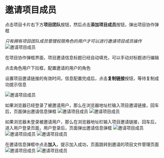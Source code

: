 # 邀请项目成员
点击项目卡片右下方**项目团队**按钮，然后点击**添加项目成员**按钮，弹出项目协作弹框

*只有拥有项目团队成员管理权限角色的用户才可以进行邀请项目成员操作*
![邀请项目成员](/pic/projectmanagement/invitemembers/invitemembers1.jpg)

在项目协作弹框界面，项目邀请信息标题已经自动填充，可以手动对标题进行编辑

点击角色用户下拉框，配置邀请的用户的角色

设置项目邀请链接的有效时间，信息配置完成后，点击**复制链接**按钮，等待复制成功提示信息

![邀请项目成员](/pic/projectmanagement/invitemembers/invitemembers2.jpg)


如果浏览器已经登录了被邀请用户，那么在浏览器地址栏输入项目邀请链接，回车后，页面弹出邀请信息弹框
![邀请项目成员](/pic/projectmanagement/invitemembers/invitemembers4.jpg)
![邀请项目成员](/pic/projectmanagement/invitemembers/invitemembers3.jpg)



如果浏览器未登录被邀请用户，那么在浏览器地址栏输入项目邀请链接，回车后，进入用户登录页面，用户登录后，页面弹出邀请信息弹框
![邀请项目成员](/pic/projectmanagement/invitemembers/invitemembers5.jpg)
![邀请项目成员](/pic/projectmanagement/invitemembers/invitemembers6.jpg)
![邀请项目成员](/pic/projectmanagement/invitemembers/invitemembers3.jpg)


在邀请信息弹框中点击**加入**，提示加入成功，页面跳转到邀请的项目文件管理页面
![邀请项目成员](/pic/projectmanagement/invitemembers/invitemembers7.jpg)
![邀请项目成员](/pic/projectmanagement/invitemembers/invitemembers8.jpg)